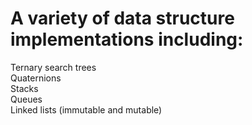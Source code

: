 # A variety of data structure implementations including:<br />
Ternary search trees<br />
Quaternions<br />
Stacks<br />
Queues<br />
Linked lists (immutable and mutable) <br />
